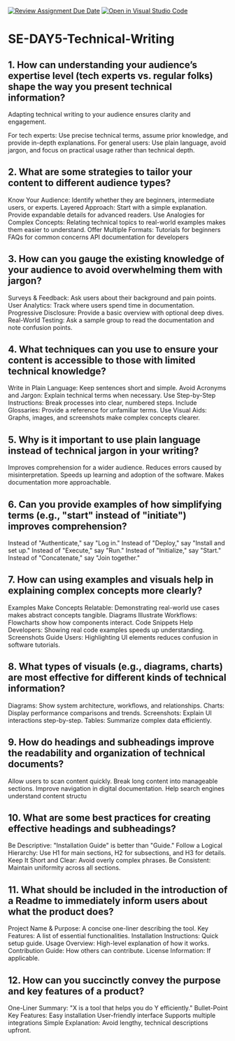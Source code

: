 [![Review Assignment Due Date](https://classroom.github.com/assets/deadline-readme-button-22041afd0340ce965d47ae6ef1cefeee28c7c493a6346c4f15d667ab976d596c.svg)](https://classroom.github.com/a/zsAR-pyY)
[![Open in Visual Studio Code](https://classroom.github.com/assets/open-in-vscode-2e0aaae1b6195c2367325f4f02e2d04e9abb55f0b24a779b69b11b9e10269abc.svg)](https://classroom.github.com/online_ide?assignment_repo_id=18455902&assignment_repo_type=AssignmentRepo)
# SE-DAY5-Technical-Writing
## 1. How can understanding your audience’s expertise level (tech experts vs. regular folks) shape the way you present technical information?
Adapting technical writing to your audience ensures clarity and engagement.

For tech experts: Use precise technical terms, assume prior knowledge, and provide in-depth explanations.
For general users: Use plain language, avoid jargon, and focus on practical usage rather than technical depth.

## 2. What are some strategies to tailor your content to different audience types?
Know Your Audience: Identify whether they are beginners, intermediate users, or experts.
Layered Approach:
Start with a simple explanation.
Provide expandable details for advanced readers.
Use Analogies for Complex Concepts: Relating technical topics to real-world examples makes them easier to understand.
Offer Multiple Formats:
Tutorials for beginners
FAQs for common concerns
API documentation for developers

## 3. How can you gauge the existing knowledge of your audience to avoid overwhelming them with jargon?
Surveys & Feedback: Ask users about their background and pain points.
User Analytics: Track where users spend time in documentation.
Progressive Disclosure: Provide a basic overview with optional deep dives.
Real-World Testing: Ask a sample group to read the documentation and note confusion points.

## 4. What techniques can you use to ensure your content is accessible to those with limited technical knowledge?
Write in Plain Language: Keep sentences short and simple.
Avoid Acronyms and Jargon: Explain technical terms when necessary.
Use Step-by-Step Instructions: Break processes into clear, numbered steps.
Include Glossaries: Provide a reference for unfamiliar terms.
Use Visual Aids: Graphs, images, and screenshots make complex concepts clearer.

## 5. Why is it important to use plain language instead of technical jargon in your writing?
Improves comprehension for a wider audience.
Reduces errors caused by misinterpretation.
Speeds up learning and adoption of the software.
Makes documentation more approachable.

## 6. Can you provide examples of how simplifying terms (e.g., "start" instead of "initiate") improves comprehension?

Instead of "Authenticate," say "Log in."
Instead of "Deploy," say "Install and set up."
Instead of "Execute," say "Run."
Instead of "Initialize," say "Start."
Instead of "Concatenate," say "Join together."


## 7. How can using examples and visuals help in explaining complex concepts more clearly?
Examples Make Concepts Relatable: Demonstrating real-world use cases makes abstract concepts tangible.
Diagrams Illustrate Workflows: Flowcharts show how components interact.
Code Snippets Help Developers: Showing real code examples speeds up understanding.
Screenshots Guide Users: Highlighting UI elements reduces confusion in software tutorials.

## 8. What types of visuals (e.g., diagrams, charts) are most effective for different kinds of technical information?

Diagrams: Show system architecture, workflows, and relationships.
Charts: Display performance comparisons and trends.
Screenshots: Explain UI interactions step-by-step.
Tables: Summarize complex data efficiently.
## 9. How do headings and subheadings improve the readability and organization of technical documents?
Allow users to scan content quickly.
Break long content into manageable sections.
Improve navigation in digital documentation.
Help search engines understand content structu

## 10. What are some best practices for creating effective headings and subheadings?
Be Descriptive: "Installation Guide" is better than "Guide."
Follow a Logical Hierarchy: Use H1 for main sections, H2 for subsections, and H3 for details.
Keep It Short and Clear: Avoid overly complex phrases.
Be Consistent: Maintain uniformity across all sections.

## 11. What should be included in the introduction of a Readme to immediately inform users about what the product does?
Project Name & Purpose: A concise one-liner describing the tool.
Key Features: A list of essential functionalities.
Installation Instructions: Quick setup guide.
Usage Overview: High-level explanation of how it works.
Contribution Guide: How others can contribute.
License Information: If applicable.

## 12. How can you succinctly convey the purpose and key features of a product?
One-Liner Summary: "X is a tool that helps you do Y efficiently."
Bullet-Point Key Features:
Easy installation
User-friendly interface
Supports multiple integrations
Simple Explanation: Avoid lengthy, technical descriptions upfront.
